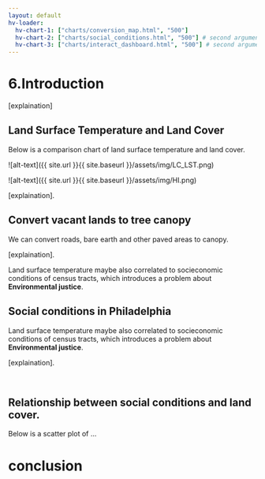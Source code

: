 ```yaml
---
layout: default
hv-loader:
  hv-chart-1: ["charts/conversion_map.html", "500"] 
  hv-chart-2: ["charts/social_conditions.html", "500"] # second argument is the desired height
  hv-chart-3: ["charts/interact_dashboard.html", "500"] # second argument is the desired height
---
```


# 6.Introduction

[explaination]

## Land Surface Temperature and Land Cover

Below is a comparison chart of land surface temperature and land cover.

![alt-text]({{ site.url }}{{ site.baseurl }}/assets/img/LC_LST.png)

![alt-text]({{ site.url }}{{ site.baseurl }}/assets/img/HI.png)

[explaination]. 

## Convert vacant lands to tree canopy

We can convert roads, bare earth and other paved areas to canopy. 

<div id="hv-chart-1"></div>

[explaination]. 

Land surface temperature maybe also correlated to socieconomic conditions of census tracts, which introduces a problem about **Environmental justice**.

## Social conditions in Philadelphia

Land surface temperature maybe also correlated to socieconomic conditions of census tracts, which introduces a problem about **Environmental justice**.

<div id="hv-chart-2"></div>

[explaination]. 

<br/>

## Relationship between social conditions and land cover.

Below is a scatter plot of ...

<div id="hv-chart-3"></div>


# conclusion

